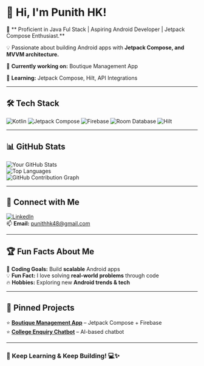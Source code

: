 # 👋 Hi, I'm Punith HK!  

🚀 ** Proficient in Java Ful Stack  | Aspiring Android Developer | Jetpack Compose Enthusiast.**

💡 Passionate about building Android apps with **Jetpack Compose, and MVVM architecture.**  

📌 **Currently working on:** Boutique Management App  

🎯 **Learning:** Jetpack Compose, Hilt, API Integrations  

---

## 🛠 **Tech Stack**  
![Kotlin](https://img.shields.io/badge/Kotlin-Android-blue?logo=kotlin)
![Jetpack Compose](https://img.shields.io/badge/Jetpack%20Compose-UI-blue?logo=android)
![Firebase](https://img.shields.io/badge/Firebase-Backend-orange?logo=firebase)
![Room Database](https://img.shields.io/badge/Room-Database-green?logo=sqlite)
![Hilt](https://img.shields.io/badge/Hilt-DI-yellow?logo=dagger)

---

## 📊 **GitHub Stats**
![Your GitHub Stats](https://github-readme-stats.vercel.app/api?username=punithhk9353424693&show_icons=true&theme=radical)  
![Top Languages](https://github-readme-stats.vercel.app/api/top-langs/?username=punithhk9353424693&layout=compact&theme=radical)  
![GitHub Contribution Graph](https://github-readme-activity-graph.vercel.app/graph?username=punithhk9353424693&theme=react)  

---

## 🔗 **Connect with Me**
[![LinkedIn](https://img.shields.io/badge/-LinkedIn-blue?style=flat&logo=linkedin)](https://www.linkedin.com/in/punith-hk/)  
📫 **Email:** punithhk48@gmail.com  

---

## 🏆 **Fun Facts About Me**
🎯 **Coding Goals:** Build **scalable** Android apps  
💡 **Fun Fact:** I love solving **real-world problems** through code  
🔥 **Hobbies:** Exploring new **Android trends & tech**  

---

## 🚀 **Pinned Projects**
⭐ **[Boutique Management App](https://github.com/punithhk9353424693/boutique-app)** – Jetpack Compose + Firebase  
⭐ **[College Enquiry Chatbot](https://github.com/punithhk9353424693/college-chatbot)** – AI-based chatbot  

---

### **📌 Keep Learning & Keep Building!** 💻✨  
